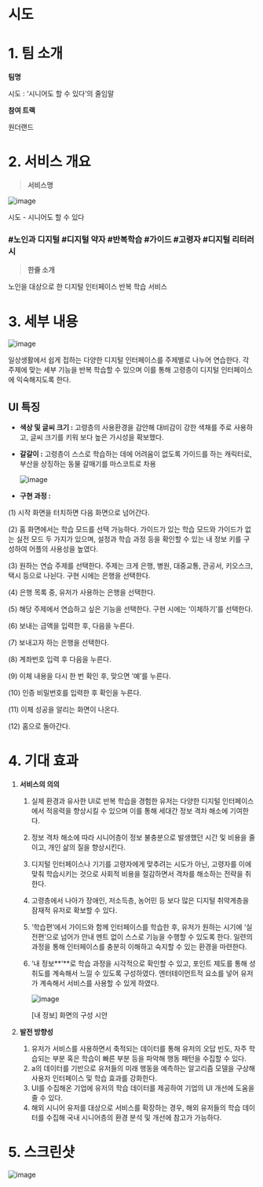 # 시도
>

# 1. 팀 소개



**팀명**

시도 : ‘시니어도 할 수 있다’의 줄임말

**참여 트랙**

원더랜드

# 2. 서비스 개요



> **서비스명**
> 

![image](https://github.com/Jiin98/Senior-can-do-it/assets/121376065/3d7c4326-adc4-4fc2-be79-2a219fcdce88)


시도 - 시니어도 할 수 있다

### #노인과 디지털 #디지털 약자 #반복학습 #가이드 #고령자 #디지털 리터러시



> **한줄 소개**
> 

노인을 대상으로 한 디지털 인터페이스 반복 학습 서비스



# 3. 세부 내용



![image](https://github.com/Jiin98/Senior-can-do-it/assets/121376065/60658ed7-dea9-4055-8e9a-d3b5857f9760)


일상생활에서 쉽게 접하는 다양한 디지털 인터페이스를 주제별로 나누어 연습한다. 각 주제에 맞는 세부 기능을 반복 학습할 수 있으며 이를 통해 고령층이 디지털 인터페이스에 익숙해지도록 한다.

## **UI 특징**

- **색상 및 글씨 크기 :** 고령층의 사용환경을 감안해 대비감이 강한 색채를 주로 사용하고, 글씨 크기를 키워 보다 높은 가시성을 확보했다.
    

    
- **갈갈이 :** 고령층이 스스로 학습하는 데에 어려움이 없도록 가이드를 하는 캐릭터로, 부산을 상징하는 동물 갈매기를 마스코트로 차용
    
    ![image](https://github.com/Jiin98/Senior-can-do-it/assets/121376065/74b92773-6adb-4b7c-8976-a9a351296a63)


- **구현 과정 :**

(1) 시작 화면을 터치하면 다음 화면으로 넘어간다.

(2) 홈 화면에서는 학습 모드를 선택 가능하다. 가이드가 있는 학습 모드와 가이드가 없는 실전 모드 두 가지가 있으며, 설정과 학습 과정 등을 확인할 수 있는 내 정보 키를 구성하여 어플의 사용성을 높였다.

(3) 원하는 연습 주제를 선택한다. 주제는 크게 은행, 병원, 대중교통, 관공서, 키오스크, 택시 등으로 나뉜다. 구현 시에는 은행을 선택한다.

(4) 은행 목록 중, 유저가 사용하는 은행을 선택한다.

(5) 해당 주제에서 연습하고 싶은 기능을 선택한다. 구현 시에는 ‘이체하기’를 선택한다.

(6) 보내는 금액을 입력한 후, 다음을 누른다.

(7) 보내고자 하는 은행을 선택한다.

(8) 계좌번호 입력 후 다음을 누른다.

(9) 이체 내용을 다시 한 번 확인 후, 맞으면 ‘예’를 누른다.

(10) 인증 비밀번호를 입력한 후 확인을 누른다.

(11) 이체 성공을 알리는 화면이 나온다.

(12) 홈으로 돌아간다.

# 4. 기대 효과



1. **서비스의 의의**
    1. 실제 환경과 유사한 UI로 반복 학습을 경험한 유저는 다양한 디지털 인터페이스에서 적응력을 향상시킬 수 있으며 이를 통해 세대간 정보 격차 해소에 기여한다.
    2. 정보 격차 해소에 따라 시니어층이 정보 불충분으로 발생했던 시간 및 비용을 줄이고, 개인 삶의 질을 향상시킨다.
    3. 디지털 인터페이스나 기기를 고령자에게 맞추려는 시도가 아닌, 고령자를 이에 맞춰 학습시키는 것으로  사회적 비용을 절감하면서 격차를 해소하는 전략을 취한다.
    4. 고령층에서 나아가  장애인, 저소득층, 농어민 등 보다 많은 디지털 취약계층을 잠재적 유저로 확보할 수 있다.
    5. ‘학습편’에서 가이드와 함께 인터페이스를 학습한 후, 유저가 원하는 시기에 ‘실전편’으로 넘어가 안내 멘트 없이 스스로 기능을 수행할 수 있도록 한다. 일련의 과정을 통해 인터페이스를 충분히 이해하고 숙지할 수 있는 환경을 마련한다.
    6. ‘내 정보**’**로 학습 과정을 시각적으로 확인할 수 있고,  포인트 제도를 통해 성취도를 계속해서 느낄 수 있도록 구성하였다. 엔터테이먼트적 요소를 넣어 유저가 계속해서 서비스를 사용할 수 있게 하였다.
        
        ![image](https://github.com/Jiin98/Senior-can-do-it/assets/121376065/1c919a41-9941-40a0-9f3c-ddbcccf07125)

        
        [내 정보] 화면의 구성 시안
        
2. **발전 방향성**
    1. 유저가 서비스를 사용하면서 축적되는 데이터를 통해 유저의 오답 빈도, 자주 학습되는 부분 혹은 학습이 빠른 부분 등을 파악해 행동 패턴을 수집할 수 있다. 
    2. a의 데이터를 기반으로 유저들의 미래 행동을 예측하는 알고리즘 모델을 구상해 사용자 인터페이스 및 학습 효과를 강화한다. 
    3. UI를 수집해온 기업에 유저의 학습 데이터를 제공하여 기업의 UI 개선에 도움을 줄 수 있다.
    4. 해외 시니어 유저를 대상으로 서비스를 확장하는 경우, 해외 유저들의 학습 데이터를 수집해 국내 시니어층의 환경 분석 및 개선에 참고가 가능하다.

# 5. 스크린샷



![image](https://github.com/Jiin98/Senior-can-do-it/assets/121376065/b4467edc-14b7-4637-9030-812ca2d95d85)

